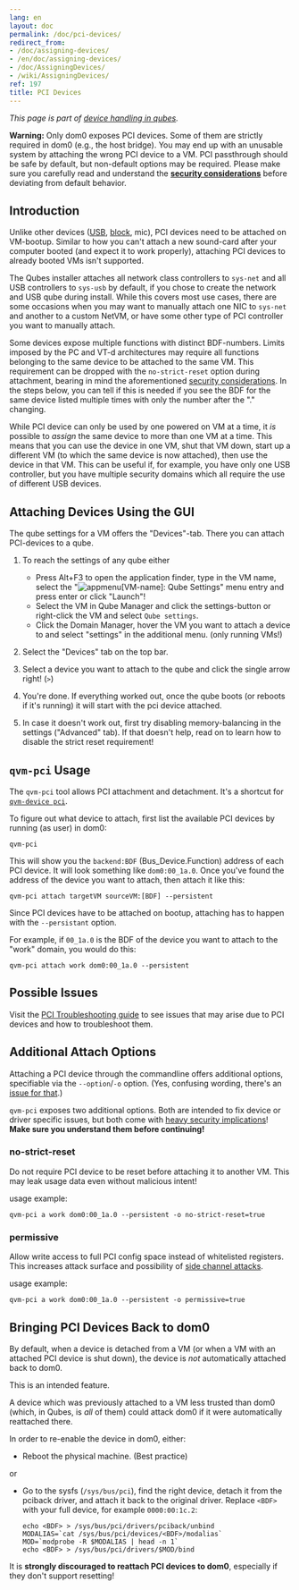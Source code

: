 ```yaml
---
lang: en
layout: doc
permalink: /doc/pci-devices/
redirect_from:
- /doc/assigning-devices/
- /en/doc/assigning-devices/
- /doc/AssigningDevices/
- /wiki/AssigningDevices/
ref: 197
title: PCI Devices
---
```



*This page is part of [device handling in qubes](/doc/device-handling/).*

**Warning:** Only dom0 exposes PCI devices.
Some of them are strictly required in dom0 (e.g., the host bridge).
You may end up with an unusable system by attaching the wrong PCI device to a VM.
PCI passthrough should be safe by default, but non-default options may be required.
Please make sure you carefully read and understand the **[security considerations](/doc/device-handling-security/#pci-security)** before deviating from default behavior.

## Introduction

Unlike other devices ([USB](/doc/usb-devices/), [block](/doc/block-devices/), mic), PCI devices need to be attached on VM-bootup.
Similar to how you can't attach a new sound-card after your computer booted (and expect it to work properly), attaching PCI devices to already booted VMs isn't supported.

The Qubes installer attaches all network class controllers to `sys-net` and all USB controllers to `sys-usb` by default, if you chose to create the network and USB qube during install.
While this covers most use cases, there are some occasions when you may want to manually attach one NIC to `sys-net` and another to a custom NetVM, or have some other type of PCI controller you want to manually attach.

Some devices expose multiple functions with distinct BDF-numbers.
Limits imposed by the PC and VT-d architectures may require all functions belonging to the same device to be attached to the same VM.
This requirement can be dropped with the `no-strict-reset` option during attachment, bearing in mind the aforementioned [security considerations](/doc/device-handling-security/#pci-security).
In the steps below, you can tell if this is needed if you see the BDF for the same device listed multiple times with only the number after the "." changing.

While PCI device can only be used by one powered on VM at a time, it *is* possible to *assign* the same device to more than one VM at a time.
This means that you can use the device in one VM, shut that VM down, start up a different VM (to which the same device is now attached), then use the device in that VM.
This can be useful if, for example, you have only one USB controller, but you have multiple security domains which all require the use of different USB devices.

## Attaching Devices Using the GUI

The qube settings for a VM offers the "Devices"-tab.
There you can attach PCI-devices to a qube.

1. To reach the settings of any qube either

   - Press Alt+F3 to open the application finder, type in the VM name, select the "![appmenu](/attachment/wiki/Devices/qubes-appmenu-select.png)\[VM-name\]: Qube Settings" menu entry and press enter or click "Launch"!
   - Select the VM in Qube Manager and click the settings-button or right-click the VM and select `Qube settings`.
   - Click the Domain Manager, hover the VM you want to attach a device to and select "settings" in the additional menu. (only running VMs!)

2. Select the "Devices" tab on the top bar.
3. Select a device you want to attach to the qube and click the single arrow right! (`>`)
4. You're done.
   If everything worked out, once the qube boots (or reboots if it's running) it will start with the pci device attached.
5. In case it doesn't work out, first try disabling memory-balancing in the settings ("Advanced" tab).
   If that doesn't help, read on to learn how to disable the strict reset requirement!

## `qvm-pci` Usage

The `qvm-pci` tool allows PCI attachment and detachment.
It's a shortcut for [`qvm-device pci`](/doc/device-handling/#general-qubes-device-widget-behavior-and-handling).

To figure out what device to attach, first list the available PCI devices by running (as user) in dom0:

```
qvm-pci
```

This will show you the `backend:BDF` (Bus_Device.Function) address of each PCI device.
It will look something like `dom0:00_1a.0`.
Once you've found the address of the device you want to attach, then attach it like this:

```
qvm-pci attach targetVM sourceVM:[BDF] --persistent
```

Since PCI devices have to be attached on bootup, attaching has to happen with the `--persistant` option.

For example, if `00_1a.0` is the BDF of the device you want to attach to the "work" domain, you would do this:

```
qvm-pci attach work dom0:00_1a.0 --persistent
```

## Possible Issues

Visit the [PCI Troubleshooting guide](/doc/pci-troubleshooting/) to see issues that may arise due to PCI devices and how to troubleshoot them.

## Additional Attach Options

Attaching a PCI device through the commandline offers additional options, specifiable via the `--option`/`-o` option.
(Yes, confusing wording, there's an [issue for that](https://github.com/QubesOS/qubes-issues/issues/4530).)

`qvm-pci` exposes two additional options.
Both are intended to fix device or driver specific issues, but both come with [heavy security implications](/doc/device-handling-security/#pci-security)! **Make sure you understand them before continuing!**

### no-strict-reset

Do not require PCI device to be reset before attaching it to another VM.
This may leak usage data even without malicious intent!

usage example:

```
qvm-pci a work dom0:00_1a.0 --persistent -o no-strict-reset=true
```

### permissive

Allow write access to full PCI config space instead of whitelisted registers.
This increases attack surface and possibility of [side channel attacks](https://en.wikipedia.org/wiki/Side-channel_attack).

usage example:

```
qvm-pci a work dom0:00_1a.0 --persistent -o permissive=true
```

## Bringing PCI Devices Back to dom0

By default, when a device is detached from a VM (or when a VM with an attached PCI device is shut down), the device is *not* automatically attached back to dom0.

This is an intended feature.

A device which was previously attached to a VM less trusted than dom0 (which, in Qubes, is *all* of them) could attack dom0 if it were automatically reattached there.

In order to re-enable the device in dom0, either:

- Reboot the physical machine. (Best practice)

or

- Go to the sysfs (`/sys/bus/pci`), find the right device, detach it from the pciback driver, and attach it back to the original driver.
  Replace `<BDF>` with your full device, for example `0000:00:1c.2`:

    ```
    echo <BDF> > /sys/bus/pci/drivers/pciback/unbind
    MODALIAS=`cat /sys/bus/pci/devices/<BDF>/modalias`
    MOD=`modprobe -R $MODALIAS | head -n 1`
    echo <BDF> > /sys/bus/pci/drivers/$MOD/bind
    ```

It is **strongly discouraged to reattach PCI devices to dom0**, especially if they don't support resetting!

